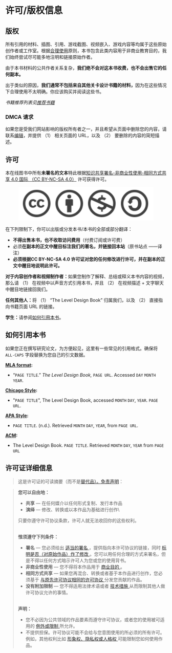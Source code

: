 # 许可/版权信息

## 版权

所有引用的材料、插图、引用、游戏截图、视频嵌入、游戏内容等均属于这些原始创作者或工作室。根据[合理使用](https://en.wikipedia.org/wiki/Fair_use)原则，本书包含此类内容用于非商业教育目的，我们始终尝试尽可能多地注明和链接原始作者。

由于本书材料的公共作者关系复杂，**我们绝不会对这本书收费，也不会出售它的任何副本。**

出于类似的原因，**我们通常不包括来自其他关卡设计书籍的材料，**&#x56E0;为在这些情况下合理使用不太明确。你应该购买并阅读这些书。

_书籍推荐列表见_[_推荐书籍_](resources/books.md)

### DMCA 请求

如果您是受我们网站影响的版权所有者之一，并且希望从页面中删除您的内容，请联系[编辑](https://book.leveldesignbook.com/appendix/about)，并提供 （1） 相关页面的 URL，以及 （2） 要删除的内容的简短描述。

## 许可

本在线图书中所有**未署名的文本**特此根据[知识共享署名-非商业性使用-相同方式共享 4.0 国际 （CC BY-NC-SA 4.0）](https://creativecommons.org/licenses/by-nc-sa/4.0/) 许可获得许可。

<div align="left"><figure><img src="../.gitbook/assets/image (47).png" alt=""><figcaption></figcaption></figure></div>

在下列限制下，你可以出版或分发本书/本书的全部或部分翻译：

* **不得出售本书，也不收取访问费用**（付费订阅或许可费）
* 必须**在副本的正文中醒目标注我们的著名，并链接回本站**（原书站点 ——译注）
* **必须根据CC BY-NC-SA 4.0 许可证对您的任何修改进行许可，并在副本的正文中醒目地说明此许可。**

**对于内容创作者和视频制作者：**&#x5982;果您制作了解释、总结或释义本书内容的视频，那么请 （1） 在视频中以声音方式引用本书，并且 （2） 在视频描述 + 文字聊天中醒目地链接回我们。

**任何其他人：**&#x5C06; （1） “The Level Design Book” 归属我们，以及 （2） 直接指向书籍页面 URL 的链接。

**学生：**&#x8BF7;参阅[如何引用本书](licence_copyright.md#ru-he-yin-yong-ben-shu)。

## 如何引用本书

如果您正在撰写研究论文，为方便起见，这里有一些常见的引用格式。确保将 `ALL-CAPS` 字段替换为您自己的引文数据。

[**MLA format**](https://owl.purdue.edu/owl/research_and_citation/mla_style/mla_formatting_and_style_guide/mla_works_cited_electronic_sources.html)**:**

* “`PAGE TITLE`.” _The Level Design Book,_ `PAGE URL`. Accessed `DAY` `MONTH` `YEAR`.

[**Chicago Style**](https://owl.purdue.edu/owl/research_and_citation/chicago_manual_17th_edition/cmos_formatting_and_style_guide/web_sources.html)**:**

* "`PAGE TITLE`", The Level Design Book, accessed `MONTH` `DAY`, `YEAR`. `PAGE URL`.

[**APA Style**](https://owl.purdue.edu/owl/research_and_citation/apa_style/apa_formatting_and_style_guide/reference_list_electronic_sources.html)**:**

* `PAGE TITLE`. (n.d.). Retrieved `MONTH` `DAY`, `YEAR`, from `PAGE URL`.

[**ACM**](https://www.acm.org/publications/authors/reference-formatting)**:**

* The Level Design Book. `PAGE TITLE`. Retrieved `MONTH` `DAY`, `YEAR` from `PAGE URL`

## 许可证详细信息

> 这是许可证的可读摘要（而不是[替代品）。](https://creativecommons.org/licenses/by-nc-sa/4.0/legalcode)[免责声明](https://creativecommons.org/licenses/by-nc-sa/4.0/)：

> **您可以自由地：**
>
> * **共享** — 在任何媒介以任何形式复制、发行本作品
> * **演绎** — 修改、转换或以本作品为基础进行创作\
>
>
> 只要你遵守许可协议条款，许可人就无法收回你的这些权利。
>
> \
> **惟须遵守下列条件：**
>
> * **署名** — 您必须给出 [适当的署名 ](https://creativecommons.org/licenses/by-nc-sa/4.0/deed.zh-hans#ref-appropriate-credit)，提供指向本许可协议的链接，同时 [标明是否（对原始作品）作了修改 ](https://creativecommons.org/licenses/by-nc-sa/4.0/deed.zh-hans#ref-indicate-changes)。您可以用任何合理的方式来署名，但是不得以任何方式暗示许可人为您或您的使用背书。
> * **非商业性使用** — 您不得将本作品用于 [商业目的 ](https://creativecommons.org/licenses/by-nc-sa/4.0/deed.zh-hans#ref-commercial-purposes)。
> * **相同方式共享** — 如果您再混合、转换或者基于本作品进行创作，您必须基于 [与原先许可协议相同的许可协议 ](https://creativecommons.org/licenses/by-nc-sa/4.0/deed.zh-hans#ref-same-license)分发您贡献的作品。
> * **没有附加限制** — 您不得适用法律术语或者 [技术措施 ](https://creativecommons.org/licenses/by-nc-sa/4.0/deed.zh-hans#ref-technological-measures)从而限制其他人做许可协议允许的事情。
>
> \
> **声明：**
>
> * 您不必因为公共领域的作品要素而遵守许可协议，或者您的使用被可适用的 [例外或限制 ](https://creativecommons.org/licenses/by-nc-sa/4.0/deed.zh-hans#ref-exception-or-limitation)所允许。
> * 不提供担保。许可协议可能不会给与您意图使用的所必须的所有许可。例如，其他权利比如 [形象权、隐私权或人格权 ](https://creativecommons.org/licenses/by-nc-sa/4.0/deed.zh-hans#ref-publicity-privacy-or-moral-rights)可能限制您如何使用作品。



